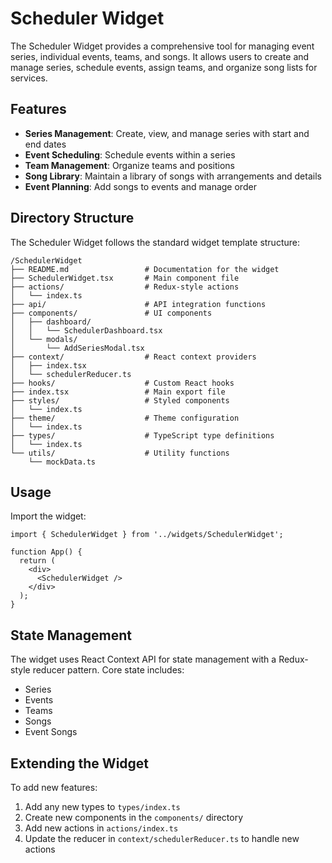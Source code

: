 # Scheduler Widget

The Scheduler Widget provides a comprehensive tool for managing event series, individual events, teams, and songs. It allows users to create and manage series, schedule events, assign teams, and organize song lists for services.

## Features

- **Series Management**: Create, view, and manage series with start and end dates
- **Event Scheduling**: Schedule events within a series
- **Team Management**: Organize teams and positions
- **Song Library**: Maintain a library of songs with arrangements and details
- **Event Planning**: Add songs to events and manage order

## Directory Structure

The Scheduler Widget follows the standard widget template structure:

```
/SchedulerWidget
├── README.md                 # Documentation for the widget
├── SchedulerWidget.tsx       # Main component file
├── actions/                  # Redux-style actions
│   └── index.ts
├── api/                      # API integration functions
├── components/               # UI components
│   ├── dashboard/
│   │   └── SchedulerDashboard.tsx
│   └── modals/
│       └── AddSeriesModal.tsx
├── context/                  # React context providers
│   ├── index.tsx
│   └── schedulerReducer.ts
├── hooks/                    # Custom React hooks
├── index.tsx                 # Main export file
├── styles/                   # Styled components
│   └── index.ts
├── theme/                    # Theme configuration
│   └── index.ts
├── types/                    # TypeScript type definitions
│   └── index.ts
└── utils/                    # Utility functions
    └── mockData.ts
```

## Usage

Import the widget:

```tsx
import { SchedulerWidget } from '../widgets/SchedulerWidget';

function App() {
  return (
    <div>
      <SchedulerWidget />
    </div>
  );
}
```

## State Management

The widget uses React Context API for state management with a Redux-style reducer pattern. Core state includes:

- Series
- Events
- Teams
- Songs
- Event Songs

## Extending the Widget

To add new features:

1. Add any new types to `types/index.ts`
2. Create new components in the `components/` directory
3. Add new actions in `actions/index.ts`
4. Update the reducer in `context/schedulerReducer.ts` to handle new actions
